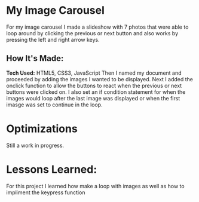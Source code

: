 # My Image Carousel
For my image carousel I made a slideshow with 7 photos that were able to loop around by clicking the previous or next button and also works by pressing the left and right arrow keys.

## How It's Made:
**Tech Used:** HTML5, CSS3, JavaScript
Then I named my document and proceeded by adding the images I wanted to be displayed.
Next I added the onclick function to allow the buttons to react when the previous or next buttons were clicked on.
I also set an if condition statement for when the images would loop after the last image was displayed or when the first imasge was set to continue in the loop.

# Optimizations

Still a work in progress.

# Lessons Learned:
For this project I learned how make a loop with images as well as how to impliment the keypress function 
